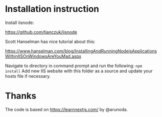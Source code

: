 # Installation instruction

Install iisnode:

https://github.com/tjanczuk/iisnode

Scott Hanselman has nice tutorial about this:

https://www.hanselman.com/blog/InstallingAndRunningNodejsApplicationsWithinIISOnWindowsAreYouMad.aspx

Navigate to directory in command prompt and run the following:
`
npm install
`
Add new IIS website with this folder as a source and update your hosts file if necessary.

# Thanks

The code is based on https://learnnextjs.com/ by @arunoda.